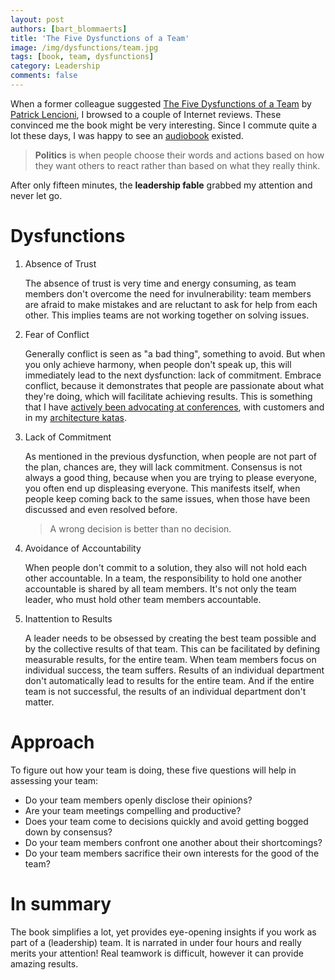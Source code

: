 ```yaml
---
layout: post
authors: [bart_blommaerts]
title: 'The Five Dysfunctions of a Team'
image: /img/dysfunctions/team.jpg
tags: [book, team, dysfunctions]
category: Leadership
comments: false
---
```


<meta name="twitter:card" content="summary" />
<meta name="twitter:site" content="@DaggieBe" />
<meta name="twitter:title" content="The Five Dysfunctions of a Team" />
<meta name="twitter:description" content="Revealing the basics of teamwork in a technology company." />
<meta name="twitter:image" content="https://bbconsulting.be/img/dysfunctions/team.jpg" />

When a former colleague suggested [The Five Dysfunctions of a Team](https://en.wikipedia.org/wiki/The_Five_Dysfunctions_of_a_Team) by [Patrick Lencioni](https://en.wikipedia.org/wiki/Patrick_Lencioni), I browsed to a couple of Internet reviews.
These convinced me the book might be very interesting.
Since I commute quite a lot these days, I was happy to see an [audiobook](https://www.amazon.com/Five-Dysfunctions-Team-Leadership-Fable-dp-B000079XXR/dp/B000079XXR/ref=mt_audio_download?_encoding=UTF8&me=&qid=) existed.

> **Politics** is when people choose their words and actions based on how they want others to react rather than based on what they really think.

After only fifteen minutes, the __leadership fable__ grabbed my attention and never let go.

# Dysfunctions

1. Absence of Trust

   The absence of trust is very time and energy consuming, as team members don't overcome the need for invulnerability: team members are afraid to make mistakes and are reluctant to ask for help from each other.
   This implies teams are not working together on solving issues.

2. Fear of Conflict

   Generally conflict is seen as "a bad thing", something to avoid.
   But when you only achieve harmony, when people don't speak up, this will immediately lead to the next dysfunction: lack of commitment.
   Embrace conflict, because it demonstrates that people are passionate about what they're doing, which will facilitate achieving results.
   This is something that I have [actively been advocating at conferences](https://youtu.be/bI4zW8CynDM), with customers and in my [architecture katas](https://bbconsulting.be/architecture/2018/03/30/workshops.html).

3. Lack of Commitment

   As mentioned in the previous dysfunction, when people are not part of the plan, chances are, they will lack commitment.
   Consensus is not always a good thing, because when you are trying to please everyone, you often end up displeasing everyone.
   This manifests itself, when people keep coming back to the same issues, when those have been discussed and even resolved before.

   > A wrong decision is better than no decision.

4. Avoidance of Accountability

   When people don't commit to a solution, they also will not hold each other accountable.
   In a team, the responsibility to hold one another accountable is shared by all team members.
   It's not only the team leader, who must hold other team members accountable.

5. Inattention to Results

   A leader needs to be obsessed by creating the best team possible and by the collective results of that team.
   This can be facilitated by defining measurable results, for the entire team.
   When team members focus on individual success, the team suffers.
   Results of an individual department don't automatically lead to results for the entire team. 
   And if the entire team is not successful, the results of an individual department don't matter.

# Approach
To figure out how your team is doing, these five questions will help in assessing your team:

* Do your team members openly disclose their opinions?
* Are your team meetings compelling and productive?
* Does your team come to decisions quickly and avoid getting bogged down by consensus?
* Do your team members confront one another about their shortcomings?
* Do your team members sacrifice their own interests for the good of the team?

# In summary
The book simplifies a lot, yet provides eye-opening insights if you work as part of a (leadership) team.
It is narrated in under four hours and really merits your attention!
Real teamwork is difficult, however it can provide amazing results.
